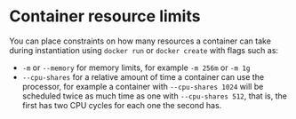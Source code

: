 # Container resource limits
You can place constraints on how many resources a container can take during instantiation using `docker run` or `docker create` with flags such as:

* `-m` or `--memory` for memory limits, for example `-m 256m` or `-m 1g`
* `--cpu-shares` for a relative amount of time a container can use the processor, for example a container with `--cpu-shares 1024` will be scheduled twice as much time as one with `--cpu-shares 512`, that is, the first has two CPU cycles for each one the second has.
